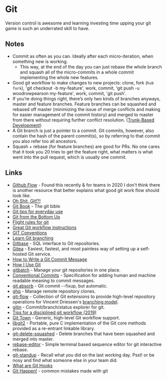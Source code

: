 # Git

Version control is awesome and learning investing time upping your git game is such an underrated skill to have.

## Notes

* Commit as often as you can. Ideally after each micro-iteration, when something new is working.
  * This way, at the end of the day you can just rebase the whole branch and squash all of the micro-commits in a whole commit implementing the whole new features.
* Good git workflow to make changes to new projects: clone, fork \(`hub fork`\), 'git checkout -b my-feature', work, commit, 'git push -u woodrowpearson my-feature', work, commit, 'git push'.
* If you’re doing things right, there’s only two kinds of branches anyways, master and feature branches. Feature branches can be squashed and rebased off master \(minimizing the issue of merge conflicts and making for easier management of the commit history\) and merged to master from there without requiring further conflict resolution. \([Trunk-Based Development](https://paulhammant.com/2013/04/05/what-is-trunk-based-development/)\)
* A Git branch is just a pointer to a commit. Git commits, however, also contain the hash of the parent commit\(s\), so by referring to that commit you also refer too all ancestors.
* Squash + rebase \(for feature branches\) are good for PRs. No one cares that it took you 20 tries to get the feature right, what matters is what went into the pull request, which is usually one commit.

## Links

* [Github Flow](https://guides.github.com/introduction/flow/) - Found this recently & for teams in 2020 I don't think there is another resource that better explains what good git work flow should look like.
* [Oh Shit, Git!?!](https://ohshitgit.com/)
* [Git Book](https://git-scm.com/book/en/v2) - The git bible
* [Git tips for everyday use](https://www.alexkras.com/19-git-tips-for-everyday-use/)
* [Git from the Bottom Up](https://jwiegley.github.io/git-from-the-bottom-up/)
* [Flight rules for git](https://github.com/k88hudson/git-flight-rules#readme)
* [Great Git workflow instructions](https://github.com/rvolosatovs/turtlitto/blob/master/CONTRIBUTING.md#readme)
* [GIT Conventions](https://medium.com/@tjholowaychuk/git-conventions-a940ee20862d)
* [Learn Git branching](https://learngitbranching.js.org/)
* [Gitbase](https://github.com/src-d/gitbase) - SQL interface to Git repositories.
* [Gitea](https://github.com/go-gitea/gitea) - Easiest, fastest, and most painless way of setting up a self-hosted Git service.
* [How to Write a Git Commit Message](https://chris.beams.io/posts/git-commit/)
* [How I Use Git](https://hugogiraudel.com/2018/02/17/how-i-use-git/)
* [gitbatch](https://github.com/isacikgoz/gitbatch) - Manage your git repositories in one place.
* [Conventional Commits](https://www.conventionalcommits.org/en/v1.0.0-beta.2/) - Specification for adding human and machine readable meaning to commit messages.
* [git absorb](https://github.com/tummychow/git-absorb) - Git commit --fixup, but automatic.
* [ghq](https://github.com/motemen/ghq) - Manage remote repository clones.
* [git-flow](https://github.com/nvie/gitflow) - Collection of Git extensions to provide high-level repository operations for Vincent Driessen's [branching model](http://nvie.com/git-model).
* [gitin](https://github.com/isacikgoz/gitin) - Commit/branch/status explorer for git.
* [Tips for a disciplined git workflow \(2019\)](https://drewdevault.com/2019/02/25/Using-git-with-discipline.html)
* [Git Town](https://github.com/Originate/git-town) - Generic, high-level Git workflow support.
* [libgit2](https://libgit2.org/) - Portable, pure C implementation of the Git core methods provided as a re-entrant linkable library.
* [git-delete-squashed](https://github.com/not-an-aardvark/git-delete-squashed) - Delete branches that have been squashed and merged into master.
* [rebase-editor](https://github.com/sjurba/rebase-editor) - Simple terminal based sequence editor for git interactive rebase.
* [git-standup](https://github.com/kamranahmedse/git-standup) - Recall what you did on the last working day. Psst! or be nosy and find what someone else in your team did.
* [What are Git Hooks](https://githooks.com/)
* [Git Happen!](https://about.gitlab.com/blog/2018/08/08/git-happens/) - common mistakes made with git

